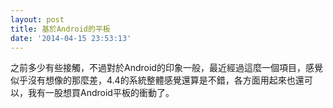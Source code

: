 ```yaml
---
layout: post
title: 基於Android的平板
date: '2014-04-15 23:53:13'
---
```


之前多少有些接觸，不過對於Android的印象一般，最近經過這麼一個項目，感覺似乎沒有想像的那麼差，4.4的系統整體感覺還算是不錯，各方面用起來也還可以，我有一股想買Android平板的衝動了。